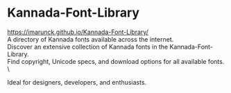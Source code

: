 # Kannada-Font-Library
https://imarunck.github.io/Kannada-Font-Library/ \
A directory of Kannada fonts available across the internet.\
Discover an extensive collection of Kannada fonts in the Kannada-Font-Library. \
Find copyright, Unicode specs, and download options for all available fonts. \

Ideal for designers, developers, and enthusiasts.
